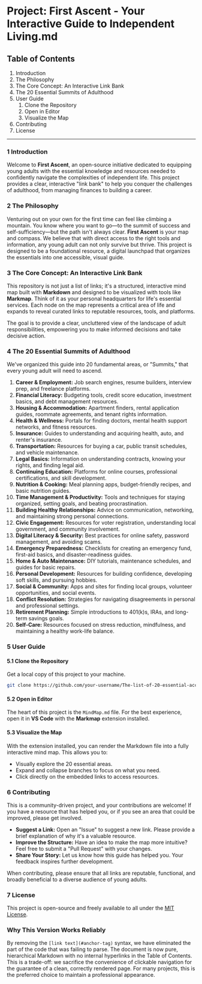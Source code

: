 # Project: First Ascent - Your Interactive Guide to Independent Living.md
## Table of Contents
1.  Introduction
2.  The Philosophy
3.  The Core Concept: An Interactive Link Bank
4.  The 20 Essential Summits of Adulthood
5.  User Guide
    1.  Clone the Repository
    2.  Open in Editor
    3.  Visualize the Map
6.  Contributing
7.  License

---

### **1 Introduction**

Welcome to **First Ascent**, an open-source initiative dedicated to equipping young adults with the essential knowledge and resources needed to confidently navigate the complexities of independent life. This project provides a clear, interactive "link bank" to help you conquer the challenges of adulthood, from managing finances to building a career.

### **2 The Philosophy**

Venturing out on your own for the first time can feel like climbing a mountain. You know where you want to go—to the summit of success and self-sufficiency—but the path isn't always clear. **First Ascent** is your map and compass. We believe that with direct access to the right tools and information, any young adult can not only survive but thrive. This project is designed to be a foundational resource, a digital launchpad that organizes the essentials into one accessible, visual guide.

### **3 The Core Concept: An Interactive Link Bank**

This repository is not just a list of links; it's a structured, interactive mind map built with **Markdown** and designed to be visualized with tools like **Markmap**. Think of it as your personal headquarters for life's essential services. Each node on the map represents a critical area of life and expands to reveal curated links to reputable resources, tools, and platforms.

The goal is to provide a clear, uncluttered view of the landscape of adult responsibilities, empowering you to make informed decisions and take decisive action.

### **4 The 20 Essential Summits of Adulthood**

We've organized this guide into 20 fundamental areas, or "Summits," that every young adult will need to ascend.

1.  **Career & Employment:** Job search engines, resume builders, interview prep, and freelance platforms.
2.  **Financial Literacy:** Budgeting tools, credit score education, investment basics, and debt management resources.
3.  **Housing & Accommodation:** Apartment finders, rental application guides, roommate agreements, and tenant rights information.
4.  **Health & Wellness:** Portals for finding doctors, mental health support networks, and fitness resources.
5.  **Insurance:** Guides to understanding and acquiring health, auto, and renter's insurance.
6.  **Transportation:** Resources for buying a car, public transit schedules, and vehicle maintenance.
7.  **Legal Basics:** Information on understanding contracts, knowing your rights, and finding legal aid.
8.  **Continuing Education:** Platforms for online courses, professional certifications, and skill development.
9.  **Nutrition & Cooking:** Meal planning apps, budget-friendly recipes, and basic nutrition guides.
10. **Time Management & Productivity:** Tools and techniques for staying organized, setting goals, and beating procrastination.
11. **Building Healthy Relationships:** Advice on communication, networking, and maintaining strong personal connections.
12. **Civic Engagement:** Resources for voter registration, understanding local government, and community involvement.
13. **Digital Literacy & Security:** Best practices for online safety, password management, and avoiding scams.
14. **Emergency Preparedness:** Checklists for creating an emergency fund, first-aid basics, and disaster-readiness guides.
15. **Home & Auto Maintenance:** DIY tutorials, maintenance schedules, and guides for basic repairs.
16. **Personal Development:** Resources for building confidence, developing soft skills, and pursuing hobbies.
17. **Social & Community:** Apps and sites for finding local groups, volunteer opportunities, and social events.
18. **Conflict Resolution:** Strategies for navigating disagreements in personal and professional settings.
19. **Retirement Planning:** Simple introductions to 401(k)s, IRAs, and long-term savings goals.
20. **Self-Care:** Resources focused on stress reduction, mindfulness, and maintaining a healthy work-life balance.

### **5 User Guide**

#### **5.1 Clone the Repository**
Get a local copy of this project to your machine.
```bash
git clone https://github.com/your-username/The-list-of-20-essential-access-areas-for-young-adults-
```

#### **5.2 Open in Editor**
The heart of this project is the `MindMap.md` file. For the best experience, open it in **VS Code** with the **Markmap** extension installed.

#### **5.3 Visualize the Map**
With the extension installed, you can render the Markdown file into a fully interactive mind map. This allows you to:
*   Visually explore the 20 essential areas.
*   Expand and collapse branches to focus on what you need.
*   Click directly on the embedded links to access resources.

### **6 Contributing**

This is a community-driven project, and your contributions are welcome! If you have a resource that has helped you, or if you see an area that could be improved, please get involved.

*   **Suggest a Link:** Open an "Issue" to suggest a new link. Please provide a brief explanation of why it's a valuable resource.
*   **Improve the Structure:** Have an idea to make the map more intuitive? Feel free to submit a "Pull Request" with your changes.
*   **Share Your Story:** Let us know how this guide has helped you. Your feedback inspires further development.

When contributing, please ensure that all links are reputable, functional, and broadly beneficial to a diverse audience of young adults.

### **7 License**

This project is open-source and freely available to all under the [MIT License](LICENSE).

### Why This Version Works Reliably

By removing the `[link text](#anchor-tag)` syntax, we have eliminated the part of the code that was failing to parse. The document is now pure, hierarchical Markdown with no internal hyperlinks in the Table of Contents. This is a trade-off: we sacrifice the convenience of clickable navigation for the guarantee of a clean, correctly rendered page. For many projects, this is the preferred choice to maintain a professional appearance.
